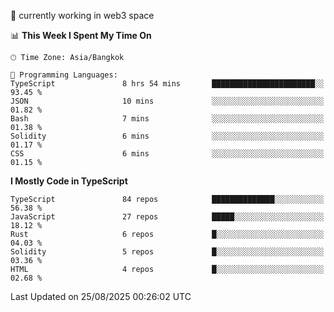 🔭 currently working in web3 space

<!--START_SECTION:waka-->
📊 **This Week I Spent My Time On** 

```text
🕑︎ Time Zone: Asia/Bangkok

💬 Programming Languages: 
TypeScript               8 hrs 54 mins       ███████████████████████░░   93.45 % 
JSON                     10 mins             ░░░░░░░░░░░░░░░░░░░░░░░░░   01.82 % 
Bash                     7 mins              ░░░░░░░░░░░░░░░░░░░░░░░░░   01.38 % 
Solidity                 6 mins              ░░░░░░░░░░░░░░░░░░░░░░░░░   01.17 % 
CSS                      6 mins              ░░░░░░░░░░░░░░░░░░░░░░░░░   01.15 % 
```

**I Mostly Code in TypeScript** 

```text
TypeScript               84 repos            ██████████████░░░░░░░░░░░   56.38 % 
JavaScript               27 repos            █████░░░░░░░░░░░░░░░░░░░░   18.12 % 
Rust                     6 repos             █░░░░░░░░░░░░░░░░░░░░░░░░   04.03 % 
Solidity                 5 repos             █░░░░░░░░░░░░░░░░░░░░░░░░   03.36 % 
HTML                     4 repos             █░░░░░░░░░░░░░░░░░░░░░░░░   02.68 % 
```




 Last Updated on 25/08/2025 00:26:02 UTC
<!--END_SECTION:waka-->

